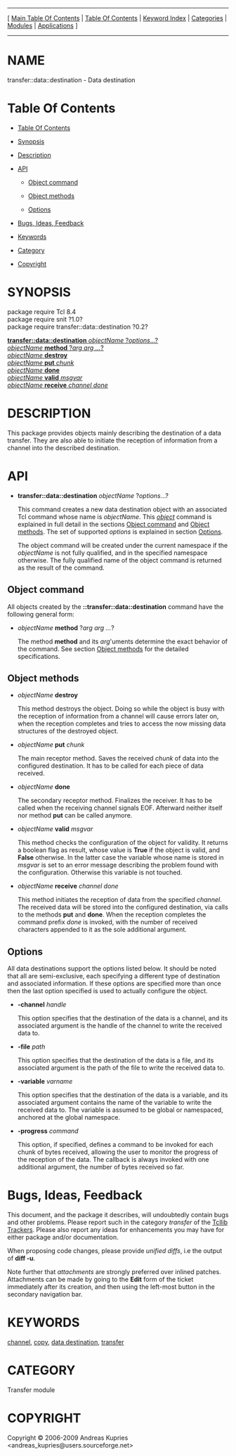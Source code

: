 
[//000000001]: # (transfer::data::destination \- Data transfer facilities)
[//000000002]: # (Generated from file 'ddest\.man' by tcllib/doctools with format 'markdown')
[//000000003]: # (Copyright &copy; 2006\-2009 Andreas Kupries <andreas\_kupries@users\.sourceforge\.net>)
[//000000004]: # (transfer::data::destination\(n\) 0\.2 tcllib "Data transfer facilities")

<hr> [ <a href="../../../../toc.md">Main Table Of Contents</a> &#124; <a
href="../../../toc.md">Table Of Contents</a> &#124; <a
href="../../../../index.md">Keyword Index</a> &#124; <a
href="../../../../toc0.md">Categories</a> &#124; <a
href="../../../../toc1.md">Modules</a> &#124; <a
href="../../../../toc2.md">Applications</a> ] <hr>

# NAME

transfer::data::destination \- Data destination

# <a name='toc'></a>Table Of Contents

  - [Table Of Contents](#toc)

  - [Synopsis](#synopsis)

  - [Description](#section1)

  - [API](#section2)

      - [Object command](#subsection1)

      - [Object methods](#subsection2)

      - [Options](#subsection3)

  - [Bugs, Ideas, Feedback](#section3)

  - [Keywords](#keywords)

  - [Category](#category)

  - [Copyright](#copyright)

# <a name='synopsis'></a>SYNOPSIS

package require Tcl 8\.4  
package require snit ?1\.0?  
package require transfer::data::destination ?0\.2?  

[__transfer::data::destination__ *objectName* ?*options*\.\.\.?](#1)  
[*objectName* __method__ ?*arg arg \.\.\.*?](#2)  
[*objectName* __destroy__](#3)  
[*objectName* __put__ *chunk*](#4)  
[*objectName* __done__](#5)  
[*objectName* __valid__ *msgvar*](#6)  
[*objectName* __receive__ *channel* *done*](#7)  

# <a name='description'></a>DESCRIPTION

This package provides objects mainly describing the destination of a data
transfer\. They are also able to initiate the reception of information from a
channel into the described destination\.

# <a name='section2'></a>API

  - <a name='1'></a>__transfer::data::destination__ *objectName* ?*options*\.\.\.?

    This command creates a new data destination object with an associated Tcl
    command whose name is *objectName*\. This
    *[object](\.\./\.\./\.\./\.\./index\.md\#object)* command is explained in full
    detail in the sections [Object command](#subsection1) and [Object
    methods](#subsection2)\. The set of supported *options* is explained in
    section [Options](#subsection3)\.

    The object command will be created under the current namespace if the
    *objectName* is not fully qualified, and in the specified namespace
    otherwise\. The fully qualified name of the object command is returned as the
    result of the command\.

## <a name='subsection1'></a>Object command

All objects created by the __::transfer::data::destination__ command have
the following general form:

  - <a name='2'></a>*objectName* __method__ ?*arg arg \.\.\.*?

    The method __method__ and its *arg*'uments determine the exact
    behavior of the command\. See section [Object methods](#subsection2) for
    the detailed specifications\.

## <a name='subsection2'></a>Object methods

  - <a name='3'></a>*objectName* __destroy__

    This method destroys the object\. Doing so while the object is busy with the
    reception of information from a channel will cause errors later on, when the
    reception completes and tries to access the now missing data structures of
    the destroyed object\.

  - <a name='4'></a>*objectName* __put__ *chunk*

    The main receptor method\. Saves the received *chunk* of data into the
    configured destination\. It has to be called for each piece of data received\.

  - <a name='5'></a>*objectName* __done__

    The secondary receptor method\. Finalizes the receiver\. It has to be called
    when the receiving channel signals EOF\. Afterward neither itself nor method
    __put__ can be called anymore\.

  - <a name='6'></a>*objectName* __valid__ *msgvar*

    This method checks the configuration of the object for validity\. It returns
    a boolean flag as result, whose value is __True__ if the object is
    valid, and __False__ otherwise\. In the latter case the variable whose
    name is stored in *msgvar* is set to an error message describing the
    problem found with the configuration\. Otherwise this variable is not
    touched\.

  - <a name='7'></a>*objectName* __receive__ *channel* *done*

    This method initiates the reception of data from the specified *channel*\.
    The received data will be stored into the configured destination, via calls
    to the methods __put__ and __done__\. When the reception completes
    the command prefix *done* is invoked, with the number of received
    characters appended to it as the sole additional argument\.

## <a name='subsection3'></a>Options

All data destinations support the options listed below\. It should be noted that
all are semi\-exclusive, each specifying a different type of destination and
associated information\. If these options are specified more than once then the
last option specified is used to actually configure the object\.

  - __\-channel__ *handle*

    This option specifies that the destination of the data is a channel, and its
    associated argument is the handle of the channel to write the received data
    to\.

  - __\-file__ *path*

    This option specifies that the destination of the data is a file, and its
    associated argument is the path of the file to write the received data to\.

  - __\-variable__ *varname*

    This option specifies that the destination of the data is a variable, and
    its associated argument contains the name of the variable to write the
    received data to\. The variable is assumed to be global or namespaced,
    anchored at the global namespace\.

  - __\-progress__ *command*

    This option, if specified, defines a command to be invoked for each chunk of
    bytes received, allowing the user to monitor the progress of the reception
    of the data\. The callback is always invoked with one additional argument,
    the number of bytes received so far\.

# <a name='section3'></a>Bugs, Ideas, Feedback

This document, and the package it describes, will undoubtedly contain bugs and
other problems\. Please report such in the category *transfer* of the [Tcllib
Trackers](http://core\.tcl\.tk/tcllib/reportlist)\. Please also report any ideas
for enhancements you may have for either package and/or documentation\.

When proposing code changes, please provide *unified diffs*, i\.e the output of
__diff \-u__\.

Note further that *attachments* are strongly preferred over inlined patches\.
Attachments can be made by going to the __Edit__ form of the ticket
immediately after its creation, and then using the left\-most button in the
secondary navigation bar\.

# <a name='keywords'></a>KEYWORDS

[channel](\.\./\.\./\.\./\.\./index\.md\#channel),
[copy](\.\./\.\./\.\./\.\./index\.md\#copy), [data
destination](\.\./\.\./\.\./\.\./index\.md\#data\_destination),
[transfer](\.\./\.\./\.\./\.\./index\.md\#transfer)

# <a name='category'></a>CATEGORY

Transfer module

# <a name='copyright'></a>COPYRIGHT

Copyright &copy; 2006\-2009 Andreas Kupries <andreas\_kupries@users\.sourceforge\.net>
